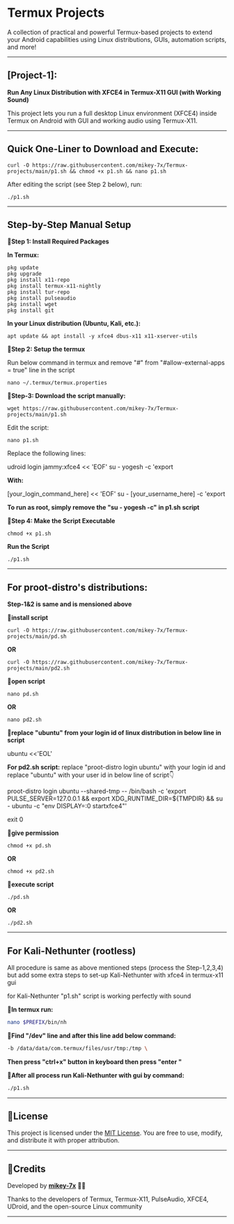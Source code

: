 # Termux Projects

A collection of practical and powerful Termux-based projects to extend your Android capabilities using Linux distributions, GUIs, automation scripts, and more!


---

## **[Project-1]:**
**Run Any Linux Distribution with XFCE4 in Termux-X11 GUI (with Working Sound)**

This project lets you run a full desktop Linux environment (XFCE4) inside Termux on Android with GUI and working audio using Termux-X11.


---

## **Quick One-Liner to Download and Execute:**

```
curl -O https://raw.githubusercontent.com/mikey-7x/Termux-projects/main/p1.sh && chmod +x p1.sh && nano p1.sh
```

After editing the script (see Step 2 below), run:

```
./p1.sh
```

---

## **Step-by-Step Manual Setup**

**🦞Step 1: Install Required Packages**

**In Termux:**

```
pkg update
pkg upgrade
pkg install x11-repo
pkg install termux-x11-nightly
pkg install tur-repo
pkg install pulseaudio
pkg install wget
pkg install git
```

**In your Linux distribution (Ubuntu, Kali, etc.):**

```
apt update && apt install -y xfce4 dbus-x11 x11-xserver-utils
```

**🦞Step 2: Setup the termux**

Run below command in termux and remove "#" from "#allow-external-apps = true" line in the script 

```
nano ~/.termux/termux.properties
```

**🦞Step-3: Download the script manually:**

```
wget https://raw.githubusercontent.com/mikey-7x/Termux-projects/main/p1.sh
```

Edit the script:

```
nano p1.sh
```

Replace the following lines:

udroid login jammy:xfce4 << 'EOF'
su - yogesh -c 'export

**With:**

[your_login_command_here] << 'EOF'
su - [your_username_here] -c 'export

**To run as root, simply remove the "su - yogesh -c" in p1.sh script**

**🦞Step 4: Make the Script Executable**

```
chmod +x p1.sh
```

**Run the Script**

```
./p1.sh
```
---

## **For proot-distro's distributions:**

**Step-1&2 is same and is mensioned above**

**🦞install script**
```
curl -O https://raw.githubusercontent.com/mikey-7x/Termux-projects/main/pd.sh
```
**OR**
```
curl -O https://raw.githubusercontent.com/mikey-7x/Termux-projects/main/pd2.sh
```

**🦞open script**
```
nano pd.sh
```
**OR**
```
nano pd2.sh
```

**🦞replace "ubuntu" from your login id of linux distribution in below line in script**

ubuntu <<'EOL'

**For pd2.sh script:**
replace "proot-distro login ubuntu" with your login id and replace "ubuntu" with your user id in below line of script👇

proot-distro login ubuntu --shared-tmp -- /bin/bash -c  'export PULSE_SERVER=127.0.0.1 && export XDG_RUNTIME_DIR=${TMPDIR} && su - ubuntu -c "env DISPLAY=:0 startxfce4"'

exit 0        

**🦞give permission**
```
chmod +x pd.sh
```
**OR**
```
chmod +x pd2.sh
```

**🦞execute script**
```
./pd.sh
```
**OR**
```
./pd2.sh
```
--- 

## **For Kali-Nethunter (rootless)**

All procedure is same as above mentioned steps (process the Step-1,2,3,4) but add some extra steps to set-up Kali-Nethunter with xfce4 in termux-x11 gui

for Kali-Nethunter "p1.sh" script is working perfectly with sound 

**🦞In termux run:**

```sh
nano $PREFIX/bin/nh
```

**🦞Find "/dev" line and after this line add below command:**

```sh
-b /data/data/com.termux/files/usr/tmp:/tmp \
```

**Then press "ctrl+x" button in keyboard then press  "enter "**

**🦞After all process run Kali-Nethunter with gui by command:**

```sh
./p1.sh
```
---

## **📜License**

This project is licensed under the 
[MIT License](LICENSE).
You are free to use, modify, and distribute it with proper attribution.

---

## **📜Credits**

Developed by **[mikey-7x](https://github.com/mikey-7x)** 🚀🔥  

Thanks to the developers of Termux, Termux-X11, PulseAudio, XFCE4, UDroid, and the open-source Linux community

---
